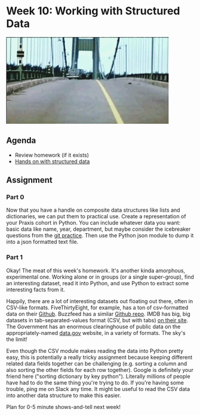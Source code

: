 # Week 10: Working with Structured Data
![Tacoma Narrows GIF](assets/structure.gif)

## Agenda
- Review homework (if it exists)
- [Hands on with structured data ](lesson.md)

## Assignment

### Part 0
Now that you have a handle on composite data structures like lists and dictionaries, we can put them to practical use. Create a representation of your Praxis cohort in Python. You can include whatever data you want: basic data like name, year, department, but maybe consider the icebreaker questions from the [git practice](https://github.com/scholarslab/gitpractice). Then use the Python json module to dump it into a json formatted text file.

### Part 1
Okay! The meat of this week's homework. It's another kinda amorphous, experimental one. Working alone or in groups (or a single super-group), find an interesting dataset, read it into Python, and use Python to extract some interesting facts from it.

Happily, there are a lot of interesting datasets out floating out there, often in CSV-like formats. FiveThirtyEight, for example, has a ton of csv-formatted data on their [Github](https://github.com/fivethirtyeight/data). Buzzfeed has a similar [Github repo](https://github.com/BuzzFeedNews). IMDB has big, big datasets in tab-separated-values format (CSV, but with tabs) [on their site](https://www.imdb.com/interfaces/). The Government has an enormous clearinghouse of public data on the appropriately-named [data.gov](https://catalog.data.gov/dataset) website, in a variety of formats. The sky's the limit!

Even though the CSV module makes reading the data into Python pretty easy, this is potentially a really tricky assignment because keeping different related data fields together can be challenging (e.g. sorting a column and also sorting the other fields for each row together). Google is definitely your friend here ("sorting dictionary by key python"). Literally millions of people have had to do the same thing you're trying to do. If you're having some trouble, ping me on Slack any time. It might be useful to read the CSV data into another data structure to make this easier.

Plan for 0-5 minute shows-and-tell next week!
